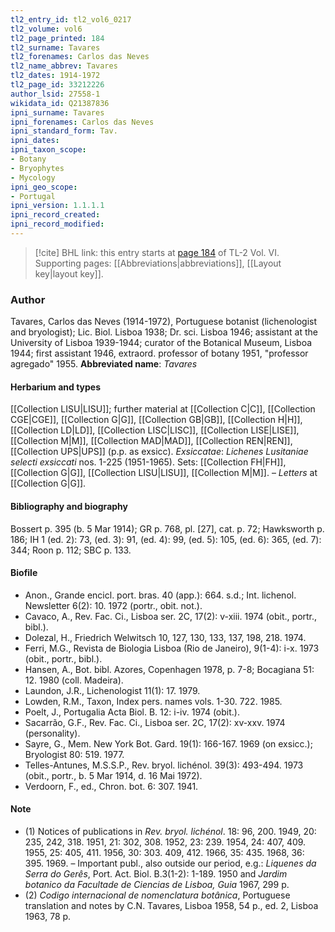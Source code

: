 ```yaml
---
tl2_entry_id: tl2_vol6_0217
tl2_volume: vol6
tl2_page_printed: 184
tl2_surname: Tavares
tl2_forenames: Carlos das Neves
tl2_name_abbrev: Tavares
tl2_dates: 1914-1972
tl2_page_id: 33212226
author_lsid: 27558-1
wikidata_id: Q21387836
ipni_surname: Tavares
ipni_forenames: Carlos das Neves
ipni_standard_form: Tav.
ipni_dates: 
ipni_taxon_scope: 
- Botany
- Bryophytes
- Mycology
ipni_geo_scope: 
- Portugal
ipni_version: 1.1.1.1
ipni_record_created: 
ipni_record_modified:
---
```



> [!cite] BHL link: this entry starts at [page 184](https://www.biodiversitylibrary.org/page/33212226) of TL-2 Vol. VI.
> Supporting pages: [[Abbreviations|abbreviations]], [[Layout key|layout key]].

### Author

Tavares, Carlos das Neves (1914-1972), Portuguese botanist (lichenologist and bryologist); Lic. Biol. Lisboa 1938; Dr. sci. Lisboa 1946; assistant at the University of Lisboa 1939-1944; curator of the Botanical Museum, Lisboa 1944; first assistant 1946, extraord. professor of botany 1951, "professor agregado" 1955. 
**Abbreviated name**: *Tavares*

#### Herbarium and types

[[Collection LISU|LISU]]; further material at [[Collection C|C]], [[Collection CGE|CGE]], [[Collection G|G]], [[Collection GB|GB]], [[Collection H|H]], [[Collection LD|LD]], [[Collection LISC|LISC]], [[Collection LISE|LISE]], [[Collection M|M]], [[Collection MAD|MAD]], [[Collection REN|REN]], [[Collection UPS|UPS]] (p.p. as exsicc).
*Exsiccatae*: *Lichenes Lusitaniae selecti exsiccati* nos. 1-225 (1951-1965). Sets: [[Collection FH|FH]], [[Collection G|G]], [[Collection LISU|LISU]], [[Collection M|M]]. – *Letters* at [[Collection G|G]].

#### Bibliography and biography

Bossert p. 395 (b. 5 Mar 1914); GR p. 768, pl. \[27\], cat. p. 72; Hawksworth p. 186; IH 1 (ed. 2): 73, (ed. 3): 91, (ed. 4): 99, (ed. 5): 105, (ed. 6): 365, (ed. 7): 344; Roon p. 112; SBC p. 133.

#### Biofile

- Anon., Grande encicl. port. bras. 40 (app.): 664. s.d.; Int. lichenol. Newsletter 6(2): 10. 1972 (portr., obit. not.).
- Cavaco, A., Rev. Fac. Ci., Lisboa ser. 2C, 17(2): v-xiii. 1974 (obit., portr., bibl.).
- Dolezal, H., Friedrich Welwitsch 10, 127, 130, 133, 137, 198, 218. 1974.
- Ferri, M.G., Revista de Biologia Lisboa (Rio de Janeiro), 9(1-4): i-x. 1973 (obit., portr., bibl.).
- Hansen, A., Bot. bibl. Azores, Copenhagen 1978, p. 7-8; Bocagiana 51: 12. 1980 (coll. Madeira).
- Laundon, J.R., Lichenologist 11(1): 17. 1979.
- Lowden, R.M., Taxon, Index pers. names vols. 1-30. 722. 1985.
- Poelt, J., Portugalia Acta Biol. B. 12: i-iv. 1974 (obit.).
- Sacarrão, G.F., Rev. Fac. Ci., Lisboa ser. 2C, 17(2): xv-xxv. 1974 (personality).
- Sayre, G., Mem. New York Bot. Gard. 19(1): 166-167. 1969 (on exsicc.); Bryologist 80: 519. 1977.
- Telles-Antunes, M.S.S.P., Rev. bryol. lichénol. 39(3): 493-494. 1973 (obit., portr., b. 5 Mar 1914, d. 16 Mai 1972).
- Verdoorn, F., ed., Chron. bot. 6: 307. 1941.

#### Note

- (1) Notices of publications in *Rev. bryol. lichénol*. 18: 96, 200. 1949, 20: 235, 242, 318. 1951, 21: 302, 308. 1952, 23: 239. 1954, 24: 407, 409. 1955, 25: 405, 411. 1956, 30: 303. 409, 412. 1966, 35: 435. 1968, 36: 395. 1969. – Important publ., also outside our period, e.g.: *Liquenes da Serra do Gerês*, Port. Act. Biol. B.3(1-2): 1-189. 1950 and *Jardim botanico da Facultade de Ciencias de Lisboa, Guia* 1967, 299 p.
- (2) *Codigo internacional de nomenclatura botânica*, Portuguese translation and notes by C.N. Tavares, Lisboa 1958, 54 p., ed. 2, Lisboa 1963, 78 p.

